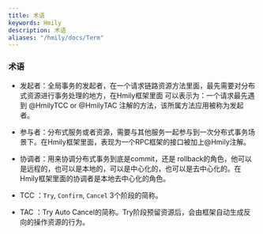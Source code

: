 ```yaml
---
title: 术语
keywords: Hmily
description: 术语
aliases: "/hmily/docs/Term"
---
```


### 术语

* 发起者：全局事务的发起者，在一个请求链路资源方法里面，最先需要对分布式资源进行事务处理的地方，在Hmily框架里面 可以表示为：一个请求最先遇到 @HmilyTCC or @HmilyTAC 注解的方法，该所属方法应用被称为发起者。

* 参与者：分布式服务或者资源，需要与其他服务一起参与到一次分布式事务场景下。在Hmily框架里面，表现为一个RPC框架的接口被加上@Hmily注解。

* 协调者：用来协调分布式事务到底是commit，还是 rollback的角色，他可以是远程的，也可以是本地的，可以是中心化的，也可以是去中心化的。在Hmily框架里面的协调者是本地去中心化的角色。

* TCC ：`Try`, `Confirm`, `Cancel` 3个阶段的简称。

* TAC ：Try Auto Cancel的简称。Try阶段预留资源后，会由框架自动生成反向的操作资源的行为。